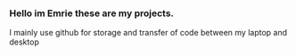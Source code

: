 ### Hello im Emrie these are my projects. 
I mainly use github for storage and transfer of code between my laptop and desktop


<!--
**Raconteur37/Raconteur37** is a ✨ _special_ ✨ repository because its `README.md` (this file) appears on your GitHub profile.

Here are some ideas to get you started:

Hello! I'm Emrie, my passion is programming games, mathematics, and statistical algorithms!
I am currently a computer science student at the University of Houston. I'm self taught in OOP and Database Management, as well as how to create in depth algorithms and statistic managers for games.
I am the former owner of the Renatus Network minecraft server.
I love creating bots to automate things in my life.
- 🔥 The biggest project I'm working on is creating an integral calculator in python!
- 🔤 I am currently learning Computer Architecture and Discrete Mathematics.
- 🎮 My favorite video games are shooters and story games.
- 👨‍🏫 I am a top tutor at the University of Houston and tutor Data Structures and Mathematics!
- ✔️ Lastly, I am well established in SQL for database managment as well as Python, Java, and C++.
Thanks for checking me out!
